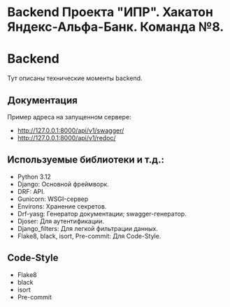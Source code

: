 # Backend Проекта "ИПР". Хакатон Яндекс-Альфа-Банк. Команда №8.

# Backend
Тут описаны технические моменты backend.

## Документация
Пример адреса на запущенном сервере:
- http://127.0.0.1:8000/api/v1/swagger/
- http://127.0.0.1:8000/api/v1/redoc/

## Используемые библиотеки и т.д.:
- Python 3.12
- Django: Основной фреймворк.
- DRF: API.
- Gunicorn: WSGI-сервер
- Environs: Хранение секретов.
- Drf-yasg: Генератор документации; swagger-генератор.
- Djoser: Для аутентификации.
- Django_filters: Для легкой фильтрации данных.
- Flake8, black, isort, Pre-commit: Для Code-Style.

## Code-Style
- Flake8
- black
- isort
- Pre-commit